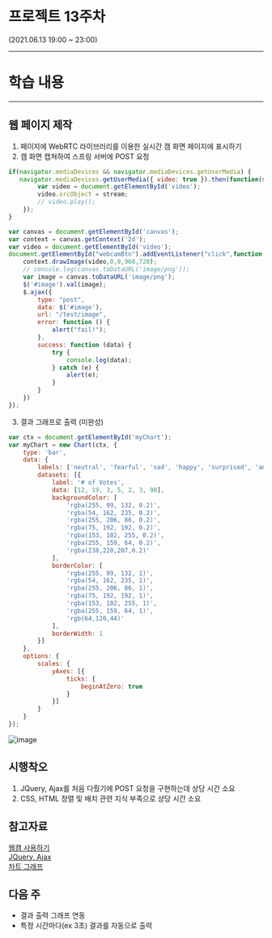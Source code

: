 # 프로젝트 13주차

(2021.06.13 19:00 ~ 23:00)

***
# 학습 내용
***

## 웹 페이지 제작
1. 페이지에 WebRTC 라이브러리를 이용한 실시간 캠 화면 페이지에 표시하기
2. 캠 화면 캡쳐하여 스프링 서버에 POST 요청
```js
if(navigator.mediaDevices && navigator.mediaDevices.getUserMedia) {
   navigator.mediaDevices.getUserMedia({ video: true }).then(function(stream) {
        var video = document.getElementById('video');
        video.srcObject = stream;
        // video.play();
    });
}

var canvas = document.getElementById('canvas');
var context = canvas.getContext('2d');
var video = document.getElementById('video');
document.getElementById("webcamBtn").addEventListener("click",function() {
    context.drawImage(video,0,0,960,720);
    // console.log(canvas.toDataURL('image/png'));
    var image = canvas.toDataURL('image/png');
    $('#image').val(image);
    $.ajax({
        type: "post",
        data: $('#image'),
        url: "/test/image",
        error: function () {
            alert("fail!");
        },
        success: function (data) {
            try {
                console.log(data);
            } catch (e) {
                alert(e);
            }
        }
    })
});
```
3. 결과 그래프로 출력 (미완성)
```js
var ctx = document.getElementById('myChart');
var myChart = new Chart(ctx, {
    type: 'bar',
    data: {
        labels: ['neutral', 'fearful', 'sad', 'happy', 'surprised', 'angry', 'disgusted'],
        datasets: [{
            label: '# of Votes',
            data: [12, 19, 3, 5, 2, 3, 90],
            backgroundColor: [
                'rgba(255, 99, 132, 0.2)',
                'rgba(54, 162, 235, 0.2)',
                'rgba(255, 206, 86, 0.2)',
                'rgba(75, 192, 192, 0.2)',
                'rgba(153, 102, 255, 0.2)',
                'rgba(255, 159, 64, 0.2)',
                'rgba(238,220,207,0.2)'
            ],
            borderColor: [
                'rgba(255, 99, 132, 1)',
                'rgba(54, 162, 235, 1)',
                'rgba(255, 206, 86, 1)',
                'rgba(75, 192, 192, 1)',
                'rgba(153, 102, 255, 1)',
                'rgba(255, 159, 64, 1)',
                'rgb(64,120,44)'
            ],
            borderWidth: 1
        }]
    },
    options: {
        scales: {
            yAxes: [{
                ticks: {
                    beginAtZero: true
                }
            }]
        }
    }
});
```
![image](https://user-images.githubusercontent.com/69145799/121810231-ef7e6500-cc9a-11eb-9ec8-11c8991f4028.png)

## 시행착오
1. JQuery, Ajax를 처음 다뤘기에 POST 요청을 구현하는데 상당 시간 소요 
2. CSS, HTML 정렬 및 배치 관련 지식 부족으로 상당 시간 소요

## 참고자료
[웹캠 사용하기](https://ddochi-dev.tistory.com/entry/HTML-웹캠-사용하기)   
[JQuery, Ajax](http://blog.naver.com/PostView.nhn?blogId=kkforgg&logNo=220358259789)   
[차트 그래프](https://coding-restaurant.tistory.com/65)

## 다음 주
- 결과 출력 그래프 연동
- 특정 시간마다(ex 3초) 결과를 자동으로 출력 